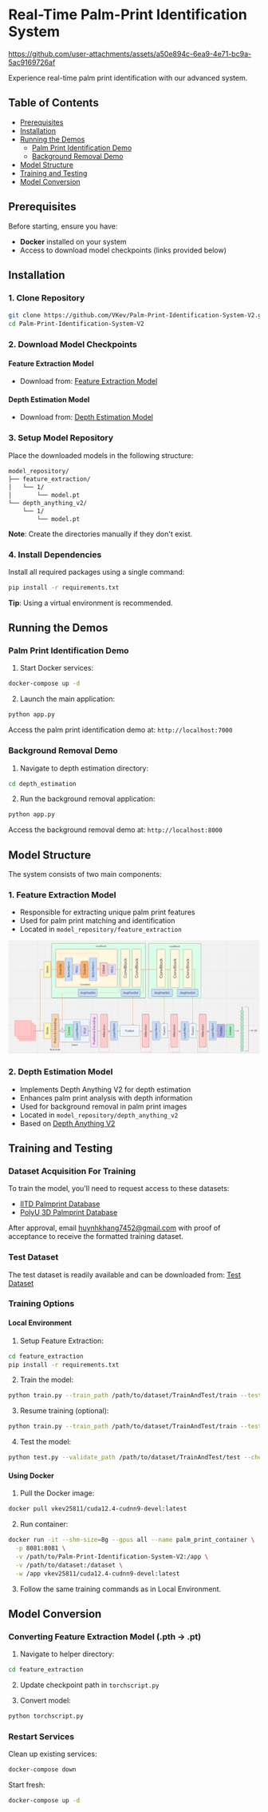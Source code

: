 # Real-Time Palm-Print Identification System

https://github.com/user-attachments/assets/a50e894c-6ea9-4e71-bc9a-5ac9169726af

Experience real-time palm print identification with our advanced system.

## Table of Contents
- [Prerequisites](#prerequisites)
- [Installation](#installation)
- [Running the Demos](#running-the-demos)
  - [Palm Print Identification Demo](#palm-print-identification-demo)
  - [Background Removal Demo](#background-removal-demo)
- [Model Structure](#model-structure)
- [Training and Testing](#training-and-testing)
- [Model Conversion](#model-conversion)

## Prerequisites

Before starting, ensure you have:
- **Docker** installed on your system
- Access to download model checkpoints (links provided below)

## Installation

### 1. Clone Repository
```bash
git clone https://github.com/VKev/Palm-Print-Identification-System-V2.git
cd Palm-Print-Identification-System-V2
```

### 2. Download Model Checkpoints

#### Feature Extraction Model
- Download from: [Feature Extraction Model](https://drive.google.com/file/d/1h28z9Es4IRkCnJTiPyqy41-qHPHrLH8Z/view?usp=sharing)

#### Depth Estimation Model
- Download from: [Depth Estimation Model](https://drive.google.com/file/d/1ThNm0Wugh3Oa3FkgGuQ9iaUIE7OVGcvj/view?usp=sharing)

### 3. Setup Model Repository
Place the downloaded models in the following structure:
```
model_repository/
├── feature_extraction/
│   └── 1/
│       └── model.pt
└── depth_anything_v2/
    └── 1/
        └── model.pt
```

**Note**: Create the directories manually if they don't exist.

### 4. Install Dependencies
Install all required packages using a single command:
```bash
pip install -r requirements.txt
```
**Tip**: Using a virtual environment is recommended.

## Running the Demos

### Palm Print Identification Demo

1. Start Docker services:
```bash
docker-compose up -d
```

2. Launch the main application:
```bash
python app.py
```

Access the palm print identification demo at: `http://localhost:7000`

### Background Removal Demo

1. Navigate to depth estimation directory:
```bash
cd depth_estimation
```

2. Run the background removal application:
```bash
python app.py
```

Access the background removal demo at: `http://localhost:8000`

## Model Structure

The system consists of two main components:

### 1. Feature Extraction Model
- Responsible for extracting unique palm print features
- Used for palm print matching and identification
- Located in `model_repository/feature_extraction`

![Feature Extraction Model Architecture](images/feature_extraction.png)

### 2. Depth Estimation Model
- Implements Depth Anything V2 for depth estimation
- Enhances palm print analysis with depth information
- Used for background removal in palm print images
- Located in `model_repository/depth_anything_v2`
- Based on [Depth Anything V2](https://github.com/DepthAnything/Depth-Anything-V2)

## Training and Testing

### Dataset Acquisition For Training

To train the model, you'll need to request access to these datasets:
- [IITD Palmprint Database](https://www4.comp.polyu.edu.hk/~csajaykr/IITD/Database_Palm.htm)
- [PolyU 3D Palmprint Database](https://www4.comp.polyu.edu.hk/~csajaykr/myhome/database_request/3dhand/Hand3D.htm)

After approval, email huynhkhang7452@gmail.com with proof of acceptance to receive the formatted training dataset.

### Test Dataset
The test dataset is readily available and can be downloaded from:
[Test Dataset](https://drive.google.com/file/d/1kFcFewKQLcPXVdtInzIxcj2OSg2fZ_Dn/view?usp=drive_link)

### Training Options

#### Local Environment

1. Setup Feature Extraction:
```bash
cd feature_extraction
pip install -r requirements.txt
```

2. Train the model:
```bash
python train.py --train_path /path/to/dataset/TrainAndTest/train --test_path /path/to/dataset/TrainAndTest/test
```

3. Resume training (optional):
```bash
python train.py --train_path /path/to/dataset/TrainAndTest/train --test_path /path/to/dataset/TrainAndTest/test --checkpoint_path checkpoints/your_checkpoint.pth
```

4. Test the model:
```bash
python test.py --validate_path /path/to/dataset/TrainAndTest/test --checkpoint_path checkpoints/your_checkpoint.pth
```

#### Using Docker

1. Pull the Docker image:
```bash
docker pull vkev25811/cuda12.4-cudnn9-devel:latest
```

2. Run container:
```bash
docker run -it --shm-size=8g --gpus all --name palm_print_container \
  -p 8081:8081 \
  -v /path/to/Palm-Print-Identification-System-V2:/app \
  -v /path/to/dataset:/dataset \
  -w /app vkev25811/cuda12.4-cudnn9-devel:latest
```

3. Follow the same training commands as in Local Environment.

## Model Conversion

### Converting Feature Extraction Model (.pth → .pt)

1. Navigate to helper directory:
```bash
cd feature_extraction
```

2. Update checkpoint path in `torchscript.py`

3. Convert model:
```bash
python torchscript.py
```

### Restart Services

Clean up existing services:
```bash
docker-compose down
```

Start fresh:
```bash
docker-compose up -d
```
